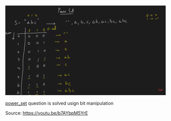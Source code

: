![image](./power_set_striver.png)

[power_set](./power_set.cpp) question is solved usign bit manipulation

Source: https://youtu.be/b7AYbpM5YrE
